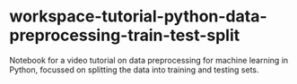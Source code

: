 # workspace-tutorial-python-data-preprocessing-train-test-split
Notebook for a video tutorial on data preprocessing for machine learning in Python, focussed on splitting the data into training and testing sets.
